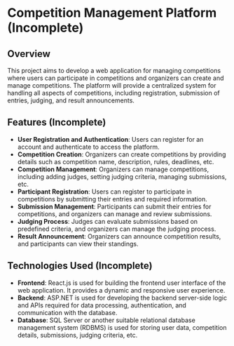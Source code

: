 # Competition Management Platform (Incomplete)

## Overview
This project aims to develop a web application for managing competitions where users can participate in competitions and organizers can create and manage competitions. The platform will provide a centralized system for handling all aspects of competitions, including registration, submission of entries, judging, and result announcements.

## Features (Incomplete)
- **User Registration and Authentication**: Users can register for an account and authenticate to access the platform.
- **Competition Creation**: Organizers can create competitions by providing details such as competition name, description, rules, deadlines, etc.
- **Competition Management**: Organizers can manage competitions, including adding judges, setting judging criteria, managing submissions, etc.
- **Participant Registration**: Users can register to participate in competitions by submitting their entries and required information.
- **Submission Management**: Participants can submit their entries for competitions, and organizers can manage and review submissions.
- **Judging Process**: Judges can evaluate submissions based on predefined criteria, and organizers can manage the judging process.
- **Result Announcement**: Organizers can announce competition results, and participants can view their standings.

## Technologies Used (Incomplete)
- **Frontend**: React.js is used for building the frontend user interface of the web application. It provides a dynamic and responsive user experience.
- **Backend**: ASP.NET is used for developing the backend server-side logic and APIs required for data processing, authentication, and communication with the database.
- **Database**: SQL Server or another suitable relational database management system (RDBMS) is used for storing user data, competition details, submissions, judging criteria, etc.



